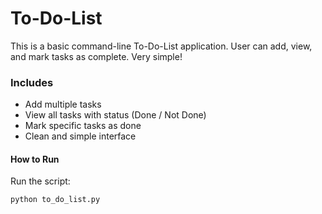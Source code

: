 # To-Do-List 

This is a basic command-line To-Do-List application. 
User can add, view, and mark tasks as complete. Very simple!

### Includes

- Add multiple tasks
- View all tasks with status (Done / Not Done)
- Mark specific tasks as done
- Clean and simple interface

#### How to Run

 Run the script:

```bash
python to_do_list.py
